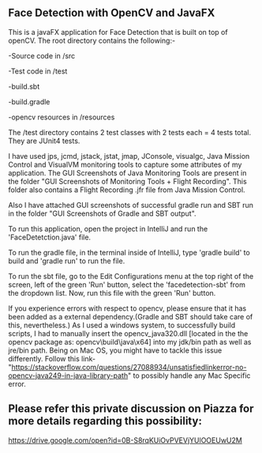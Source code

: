 ## Face Detection with OpenCV and JavaFX

This is a javaFX application for Face Detection that is built on top of openCV. 
The root directory contains the following:-

-Source code in /src

-Test code in /test

-build.sbt

-build.gradle

-opencv resources in /resources


The /test directory contains 2 test classes with 2 tests each = 4 tests total. They are JUnit4 tests.

I have used jps, jcmd, jstack, jstat, jmap, JConsole, visualgc, Java Mission Control and VisualVM monitoring tools to capture some attributes of my application.
The GUI Screenshots of Java Monitoring Tools are present in the folder "GUI Screenshots of Monitoring Tools + Flight Recording". This folder also contains a Flight Recording .jfr file from Java Mission Control.

Also I have attached GUI screenshots of successful gradle run and SBT run in the folder "GUI Screenshots of Gradle and SBT output".

To run this application, open the project in IntelliJ and run the 'FaceDetetction.java' file.

To run the gradle file, in the terminal inside of IntelliJ, type 'gradle build' to build and 'gradle run' to run the file.

To run the sbt file, go to the Edit Configurations menu at the top right of the screen, left of the green 'Run' button, select the 'facedetection-sbt' from the dropdown list. Now, run this file with the green 'Run' button.

If you experience errors with respect to opencv, please ensure that it has been added as a external dependency.(Gradle and SBT should take care of this, nevertheless.)
As I used a windows system, to successfully build scripts, I had to manually insert the opencv_java320.dll [located in the the opencv package as: opencv\build\java\x64] into my jdk/bin path as well as jre/bin path.
Being on Mac OS, you might have to tackle this issue differently. Follow this link- "https://stackoverflow.com/questions/27088934/unsatisfiedlinkerror-no-opencv-java249-in-java-library-path" to possibly handle any Mac Specific error.

## Please refer this private discussion on Piazza for more details regarding this possibility:
https://drive.google.com/open?id=0B-S8rqKUiOvPVEVjYUlOOEUwU2M


